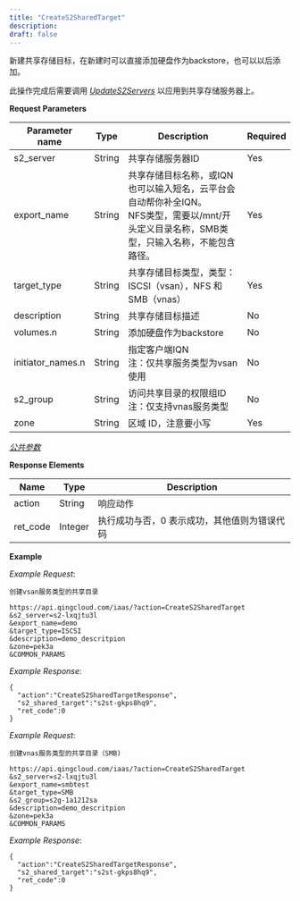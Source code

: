 ```yaml
---
title: "CreateS2SharedTarget"
description: 
draft: false
---
```




新建共享存储目标，在新建时可以直接添加硬盘作为backstore，也可以以后添加。

此操作完成后需要调用 [_UpdateS2Servers_](../update_s2_servers/) 以应用到共享存储服务器上。

**Request Parameters**

| Parameter name | Type | Description | Required |
| --- | --- | --- | --- |
| s2_server | String | 共享存储服务器ID | Yes |
| export_name | String | 共享存储目标名称，或IQN<br/>也可以输入短名，云平台会自动帮你补全IQN。<br/>NFS类型，需要以/mnt/开头定义目录名称，SMB类型，只输入名称，不能包含路径。 | Yes |
| target_type | String | 共享存储目标类型，类型：ISCSI（vsan），NFS 和 SMB（vnas） | Yes |
| description | String | 共享存储目标描述 | No |
| volumes.n | String | 添加硬盘作为backstore | No |
| initiator_names.n | String | 指定客户端IQN<br/>注：仅共享服务类型为vsan使用 | No |
| s2_group | String | 访问共享目录的权限组ID<br/>注：仅支持vnas服务类型 | No |
| zone | String | 区域 ID，注意要小写 | Yes |

[_公共参数_](../../../parameters/)

**Response Elements**

| Name | Type | Description |
| --- | --- | --- |
| action | String | 响应动作 |
| ret_code | Integer | 执行成功与否，0 表示成功，其他值则为错误代码 |

**Example**

_Example Request_:

```
创建vsan服务类型的共享目录

https://api.qingcloud.com/iaas/?action=CreateS2SharedTarget
&s2_server=s2-lxqjtu3l
&export_name=demo
&target_type=ISCSI
&description=demo_descritpion
&zone=pek3a
&COMMON_PARAMS
```

_Example Response_:

```
{
  "action":"CreateS2SharedTargetResponse",
  "s2_shared_target":"s2st-gkps8hq9",
  "ret_code":0
}
```

_Example Request_:

```
创建vnas服务类型的共享目录（SMB)

https://api.qingcloud.com/iaas/?action=CreateS2SharedTarget
&s2_server=s2-lxqjtu3l
&export_name=smbtest
&target_type=SMB
&s2_group=s2g-1a1212sa
&description=demo_descritpion
&zone=pek3a
&COMMON_PARAMS
```

_Example Response_:

```
{
  "action":"CreateS2SharedTargetResponse",
  "s2_shared_target":"s2st-gkps8hq9",
  "ret_code":0
}
```
